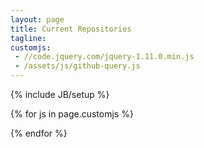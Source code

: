 ```yaml
---
layout: page
title: Current Repositories
tagline:
customjs:
 - //code.jquery.com/jquery-1.11.0.min.js
 - /assets/js/github-query.js
---
```

{% include JB/setup %}
<div id="my-github-projects"></div>

<!-- Javascript to load and display repos from GitHub -->
{% for js in page.customjs %}
<script async type="text/javascript" src="{{ js }}"></script>
{% endfor %}
<script type="text/javascript">
  $(function() {
    $("#my-github-projects").loadRepositories("demonicpagan");
  });
</script>
<!-- End GitHub repo code -->


